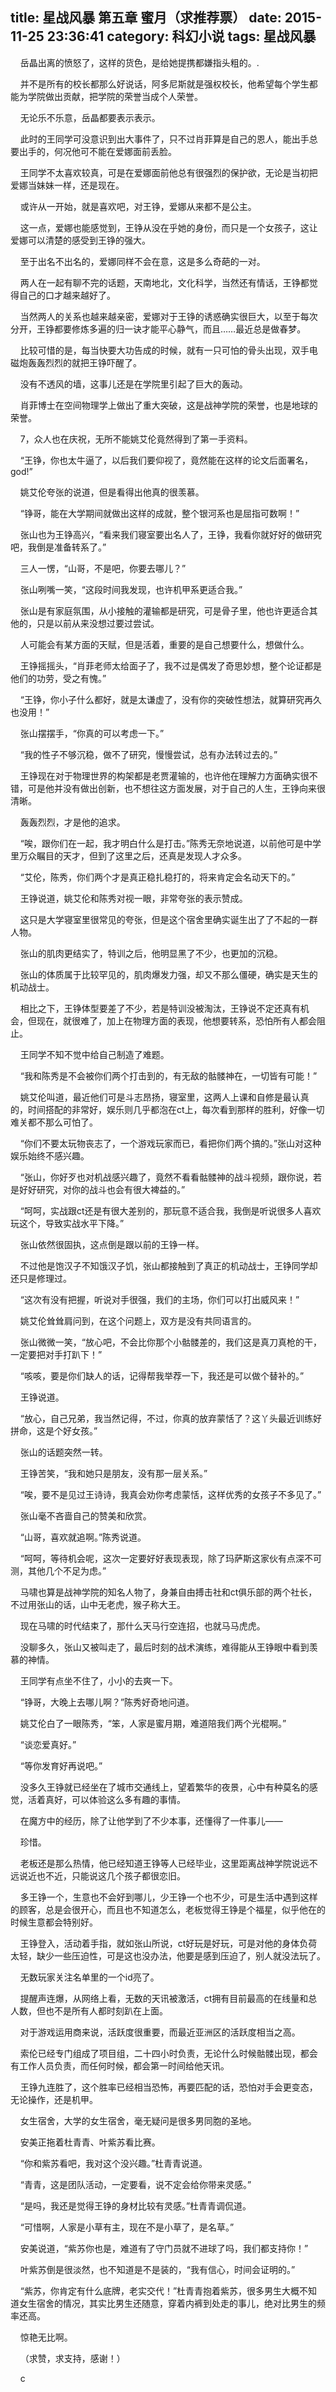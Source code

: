 title: 星战风暴 第五章 蜜月（求推荐票）
date: 2015-11-25 23:36:41
category: 科幻小说
tags: 星战风暴
---
&nbsp;&nbsp;&nbsp;&nbsp;岳晶出离的愤怒了，这样的货色，是给她提携都嫌指头粗的。.

&nbsp;&nbsp;&nbsp;&nbsp;并不是所有的校长都那么好说话，阿多尼斯就是强权校长，他希望每个学生都能为学院做出贡献，把学院的荣誉当成个人荣誉。

&nbsp;&nbsp;&nbsp;&nbsp;无论乐不乐意，岳晶都要表示表示。

&nbsp;&nbsp;&nbsp;&nbsp;此时的王同学可没意识到出大事件了，只不过肖菲算是自己的恩人，能出手总要出手的，何况他可不能在爱娜面前丢脸。

&nbsp;&nbsp;&nbsp;&nbsp;王同学不太喜欢较真，可是在爱娜面前他总有很强烈的保护欲，无论是当初把爱娜当妹妹一样，还是现在。

&nbsp;&nbsp;&nbsp;&nbsp;或许从一开始，就是喜欢吧，对王铮，爱娜从来都不是公主。

&nbsp;&nbsp;&nbsp;&nbsp;这一点，爱娜也能感觉到，王铮从没在乎她的身份，而只是一个女孩子，这让爱娜可以清楚的感受到王铮的强大。

&nbsp;&nbsp;&nbsp;&nbsp;至于出名不出名的，爱娜同样不会在意，这是多么奇葩的一对。

&nbsp;&nbsp;&nbsp;&nbsp;两人在一起有聊不完的话题，天南地北，文化科学，当然还有情话，王铮都觉得自己的口才越来越好了。

&nbsp;&nbsp;&nbsp;&nbsp;当然两人的关系也越来越亲密，爱娜对于王铮的诱惑确实很巨大，以至于每次分开，王铮都要修炼多遍的归一诀才能平心静气，而且……最近总是做春梦。

&nbsp;&nbsp;&nbsp;&nbsp;比较可惜的是，每当快要大功告成的时候，就有一只可怕的骨头出现，双手电磁炮轰轰烈烈的就把王铮吓醒了。

&nbsp;&nbsp;&nbsp;&nbsp;没有不透风的墙，这事儿还是在学院里引起了巨大的轰动。

&nbsp;&nbsp;&nbsp;&nbsp;肖菲博士在空间物理学上做出了重大突破，这是战神学院的荣誉，也是地球的荣誉。

&nbsp;&nbsp;&nbsp;&nbsp;7，众人也在庆祝，无所不能姚艾伦竟然得到了第一手资料。

&nbsp;&nbsp;&nbsp;&nbsp;“王铮，你也太牛逼了，以后我们要仰视了，竟然能在这样的论文后面署名，god!”

&nbsp;&nbsp;&nbsp;&nbsp;姚艾伦夸张的说道，但是看得出他真的很羡慕。

&nbsp;&nbsp;&nbsp;&nbsp;“铮哥，能在大学期间就做出这样的成就，整个银河系也是屈指可数啊！”

&nbsp;&nbsp;&nbsp;&nbsp;张山也为王铮高兴，“看来我们寝室要出名人了，王铮，我看你就好好的做研究吧，我倒是准备转系了。”

&nbsp;&nbsp;&nbsp;&nbsp;三人一愣，“山哥，不是吧，你要去哪儿？”

&nbsp;&nbsp;&nbsp;&nbsp;张山咧嘴一笑，“这段时间我发现，也许机甲系更适合我。”

&nbsp;&nbsp;&nbsp;&nbsp;张山是有家庭氛围，从小接触的灌输都是研究，可是骨子里，他也许更适合其他的，只是以前从来没想过要过尝试。

&nbsp;&nbsp;&nbsp;&nbsp;人可能会有某方面的天赋，但是活着，重要的是自己想要什么，想做什么。

&nbsp;&nbsp;&nbsp;&nbsp;王铮摇摇头，“肖菲老师太给面子了，我不过是偶发了奇思妙想，整个论证都是他们的功劳，受之有愧。”

&nbsp;&nbsp;&nbsp;&nbsp;“王铮，你小子什么都好，就是太谦虚了，没有你的突破性想法，就算研究再久也没用！”

&nbsp;&nbsp;&nbsp;&nbsp;张山摆摆手，“你真的可以考虑一下。”

&nbsp;&nbsp;&nbsp;&nbsp;“我的性子不够沉稳，做不了研究，慢慢尝试，总有办法转过去的。”

&nbsp;&nbsp;&nbsp;&nbsp;王铮现在对于物理世界的构架都是老贾灌输的，也许他在理解力方面确实很不错，可是他并没有做出创新，也不想往这方面发展，对于自己的人生，王铮向来很清晰。

&nbsp;&nbsp;&nbsp;&nbsp;轰轰烈烈，才是他的追求。

&nbsp;&nbsp;&nbsp;&nbsp;“唉，跟你们在一起，我才明白什么是打击。”陈秀无奈地说道，以前他可是中学里万众瞩目的天才，但到了这里之后，还真是发现人才众多。

&nbsp;&nbsp;&nbsp;&nbsp;“艾伦，陈秀，你们两个才是真正稳扎稳打的，将来肯定会名动天下的。”

&nbsp;&nbsp;&nbsp;&nbsp;王铮说道，姚艾伦和陈秀对视一眼，非常夸张的表示赞成。

&nbsp;&nbsp;&nbsp;&nbsp;这只是大学寝室里很常见的夸张，但是这个宿舍里确实诞生出了了不起的一群人物。

&nbsp;&nbsp;&nbsp;&nbsp;张山的肌肉更结实了，特训之后，他明显黑了不少，也更加的沉稳。

&nbsp;&nbsp;&nbsp;&nbsp;张山的体质属于比较罕见的，肌肉爆发力强，却又不那么僵硬，确实是天生的机动战士。

&nbsp;&nbsp;&nbsp;&nbsp;相比之下，王铮体型要差了不少，若是特训没被淘汰，王铮说不定还真有机会，但现在，就很难了，加上在物理方面的表现，他想要转系，恐怕所有人都会阻止。

&nbsp;&nbsp;&nbsp;&nbsp;王同学不知不觉中给自己制造了难题。

&nbsp;&nbsp;&nbsp;&nbsp;“我和陈秀是不会被你们两个打击到的，有无敌的骷髅神在，一切皆有可能！”

&nbsp;&nbsp;&nbsp;&nbsp;姚艾伦叫道，最近他们可是斗志昂扬，寝室里，这两人上课和自修是最认真的，时间搭配的非常好，娱乐则几乎都泡在ct上，每次看到那样的胜利，好像一切难关都不那么可怕了。

&nbsp;&nbsp;&nbsp;&nbsp;“你们不要太玩物丧志了，一个游戏玩家而已，看把你们两个搞的。”张山对这种娱乐始终不感兴趣。

&nbsp;&nbsp;&nbsp;&nbsp;“张山，你好歹也对机战感兴趣了，竟然不看看骷髅神的战斗视频，跟你说，若是好好研究，对你的战斗也会有很大裨益的。”

&nbsp;&nbsp;&nbsp;&nbsp;“呵呵，实战跟ct还是有很大差别的，那玩意不适合我，我倒是听说很多人喜欢玩这个，导致实战水平下降。”

&nbsp;&nbsp;&nbsp;&nbsp;张山依然很固执，这点倒是跟以前的王铮一样。

&nbsp;&nbsp;&nbsp;&nbsp;不过他是饱汉子不知饿汉子饥，张山都接触到了真正的机动战士，王铮同学却还只是修理过。

&nbsp;&nbsp;&nbsp;&nbsp;“这次有没有把握，听说对手很强，我们的主场，你们可以打出威风来！”

&nbsp;&nbsp;&nbsp;&nbsp;姚艾伦耸耸肩问到，在这个问题上，双方是没有共同语言的。

&nbsp;&nbsp;&nbsp;&nbsp;张山微微一笑，“放心吧，不会比你那个小骷髅差的，我们这是真刀真枪的干，一定要把对手打趴下！”

&nbsp;&nbsp;&nbsp;&nbsp;“咳咳，要是你们缺人的话，记得帮我举荐一下，我还是可以做个替补的。”

&nbsp;&nbsp;&nbsp;&nbsp;王铮说道。

&nbsp;&nbsp;&nbsp;&nbsp;“放心，自己兄弟，我当然记得，不过，你真的放弃蒙恬了？这丫头最近训练好拼命，这是个好女孩。”

&nbsp;&nbsp;&nbsp;&nbsp;张山的话题突然一转。

&nbsp;&nbsp;&nbsp;&nbsp;王铮苦笑，“我和她只是朋友，没有那一层关系。”

&nbsp;&nbsp;&nbsp;&nbsp;“唉，要不是见过王诗诗，我真会劝你考虑蒙恬，这样优秀的女孩子不多见了。”

&nbsp;&nbsp;&nbsp;&nbsp;张山毫不吝啬自己的赞美和欣赏。

&nbsp;&nbsp;&nbsp;&nbsp;“山哥，喜欢就追啊。”陈秀说道。

&nbsp;&nbsp;&nbsp;&nbsp;“呵呵，等待机会呢，这次一定要好好表现表现，除了玛萨斯这家伙有点深不可测，其他几个不足为虑。”

&nbsp;&nbsp;&nbsp;&nbsp;马啸也算是战神学院的知名人物了，身兼自由搏击社和ct俱乐部的两个社长，不过用张山的话，山中无老虎，猴子称大王。

&nbsp;&nbsp;&nbsp;&nbsp;现在马啸的时代结束了，那什么天马行空连招，也就马马虎虎。

&nbsp;&nbsp;&nbsp;&nbsp;没聊多久，张山又被叫走了，最后时刻的战术演练，难得能从王铮眼中看到羡慕的神情。

&nbsp;&nbsp;&nbsp;&nbsp;王同学有点坐不住了，小小的去爽一下。

&nbsp;&nbsp;&nbsp;&nbsp;“铮哥，大晚上去哪儿啊？”陈秀好奇地问道。

&nbsp;&nbsp;&nbsp;&nbsp;姚艾伦白了一眼陈秀，“笨，人家是蜜月期，难道陪我们两个光棍啊。”

&nbsp;&nbsp;&nbsp;&nbsp;“谈恋爱真好。”

&nbsp;&nbsp;&nbsp;&nbsp;“等你发育好再说吧。”

&nbsp;&nbsp;&nbsp;&nbsp;没多久王铮就已经坐在了城市交通线上，望着繁华的夜景，心中有种莫名的感觉，活着真好，可以体验这么多有趣的事情。

&nbsp;&nbsp;&nbsp;&nbsp;在魔方中的经历，除了让他学到了不少本事，还懂得了一件事儿——

&nbsp;&nbsp;&nbsp;&nbsp;珍惜。

&nbsp;&nbsp;&nbsp;&nbsp;老板还是那么热情，他已经知道王铮等人已经毕业，这里距离战神学院说远不远说近也不近，只能说这几个孩子都很恋旧。

&nbsp;&nbsp;&nbsp;&nbsp;多王铮一个，生意也不会好到哪儿，少王铮一个也不少，可是生活中遇到这样的顾客，总是会很开心，而且也不知道怎么，老板觉得王铮是个福星，似乎他在的时候生意都会特别好。

&nbsp;&nbsp;&nbsp;&nbsp;王铮登入，活动着手指，就如张山所说，ct好玩是好玩，可是对他的身体负荷太轻，缺少一些压迫性，可是这也没办法，他要是感到压迫了，别人就没法玩了。

&nbsp;&nbsp;&nbsp;&nbsp;无数玩家关注名单里的一个id亮了。

&nbsp;&nbsp;&nbsp;&nbsp;提醒声连爆，从网络上看，无数的天讯被激活，ct拥有目前最高的在线量和总人数，但也不是所有人都时刻趴在上面。

&nbsp;&nbsp;&nbsp;&nbsp;对于游戏运用商来说，活跃度很重要，而最近亚洲区的活跃度相当之高。

&nbsp;&nbsp;&nbsp;&nbsp;索伦已经专门组成了项目组，二十四小时负责，无论什么时候骷髅出现，都会有工作人员负责，而任何时候，都会第一时间给他天讯。

&nbsp;&nbsp;&nbsp;&nbsp;王铮九连胜了，这个胜率已经相当恐怖，再要匹配的话，恐怕对手会更变态，无论操作，还是机甲。

&nbsp;&nbsp;&nbsp;&nbsp;女生宿舍，大学的女生宿舍，毫无疑问是很多男同胞的圣地。

&nbsp;&nbsp;&nbsp;&nbsp;安美正拖着杜青青、叶紫苏看比赛。

&nbsp;&nbsp;&nbsp;&nbsp;“你和紫苏看吧，我对这个没兴趣。”杜青青说道。

&nbsp;&nbsp;&nbsp;&nbsp;“青青，这是团队活动，一定要看，说不定会给你带来灵感。”

&nbsp;&nbsp;&nbsp;&nbsp;“是吗，我还是觉得王铮的身材比较有灵感。”杜青青调侃道。

&nbsp;&nbsp;&nbsp;&nbsp;“可惜啊，人家是小草有主，现在不是小草了，是名草。”

&nbsp;&nbsp;&nbsp;&nbsp;安美说道，“紫苏你也是，难道有了守门员就不进球了吗，我们都支持你！”

&nbsp;&nbsp;&nbsp;&nbsp;叶紫苏倒是很淡然，也不知道是不是装的，“我有信心，时间会证明的。”

&nbsp;&nbsp;&nbsp;&nbsp;“紫苏，你肯定有什么底牌，老实交代！”杜青青抱着紫苏，很多男生大概不知道女生宿舍的情况，其实比男生还随意，穿着内裤到处走的事儿，绝对比男生的频率还高。

&nbsp;&nbsp;&nbsp;&nbsp;惊艳无比啊。

&nbsp;&nbsp;&nbsp;&nbsp;（求赞，求支持，感谢！）

&nbsp;&nbsp;&nbsp;&nbsp;c